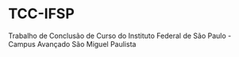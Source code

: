 # TCC-IFSP
Trabalho de Conclusão de Curso do Instituto Federal de São Paulo - Campus Avançado São Miguel Paulista
